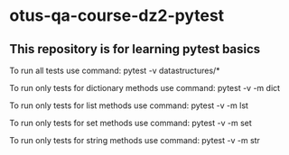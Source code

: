# otus-qa-course-dz2-pytest
This repository is for learning pytest basics
------------------------------------------------
To run all tests use command: pytest -v datastructures/*

To run only tests for dictionary methods use command: pytest -v -m dict

To run only tests for list methods use command: pytest -v -m lst

To run only tests for set methods use command: pytest -v -m set

To run only tests for string methods use command: pytest -v -m str
